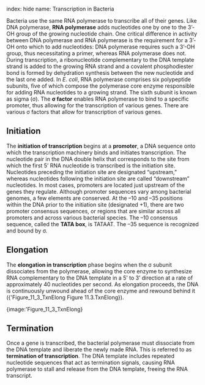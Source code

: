 index: hide
name: Transcription in Bacteria

Bacteria use the same RNA polymerase to transcribe all of their genes. Like DNA polymerase,  **RNA polymerase** adds nucleotides one by one to the 3’-OH group of the growing nucleotide chain. One critical difference in activity between DNA polymerase and RNA polymerase is the requirement for a 3’-OH onto which to add nucleotides: DNA polymerase requires such a 3’-OH group, thus necessitating a primer, whereas RNA polymerase does not. During transcription, a ribonucleotide complementary to the DNA template strand is added to the growing RNA strand and a covalent phosphodiester bond is formed by dehydration synthesis between the new nucleotide and the last one added. In  *E. coli*, RNA polymerase comprises six polypeptide subunits, five of which compose the polymerase core enzyme responsible for adding RNA nucleotides to a growing strand. The sixth subunit is known as sigma (σ). The  **σ factor** enables RNA polymerase to bind to a specific promoter, thus allowing for the transcription of various genes. There are various σ factors that allow for transcription of various genes.

## Initiation

The  **initiation of transcription** begins at a  **promoter**, a DNA sequence onto which the transcription machinery binds and initiates transcription. The nucleotide pair in the DNA double helix that corresponds to the site from which the first 5’ RNA nucleotide is transcribed is the initiation site. Nucleotides preceding the initiation site are designated “upstream,” whereas nucleotides following the initiation site are called “downstream” nucleotides. In most cases, promoters are located just upstream of the genes they regulate. <sup></sup>Although promoter sequences vary among bacterial genomes, a few elements are conserved. At the –10 and –35 positions within the DNA prior to the initiation site (designated +1), there are two promoter consensus sequences, or regions that are similar across all promoters and across various bacterial species. The –10 consensus sequence, called the  **TATA box**, is TATAAT. The –35 sequence is recognized and bound by σ.

## Elongation

The  **elongation in transcription** phase begins when the σ subunit dissociates from the polymerase, allowing the core enzyme to synthesize RNA complementary to the DNA template in a 5’ to 3’ direction at a rate of approximately 40 nucleotides per second. As elongation proceeds, the DNA is continuously unwound ahead of the core enzyme and rewound behind it ({'Figure_11_3_TxnElong Figure 11.3.TxnElong}).


{image:'Figure_11_3_TxnElong}
        

## Termination

Once a gene is transcribed, the bacterial polymerase must dissociate from the DNA template and liberate the newly made RNA. This is referred to as  **termination of transcription**. The DNA template includes repeated nucleotide sequences that act as termination signals, causing RNA polymerase to stall and release from the DNA template, freeing the RNA transcript.
